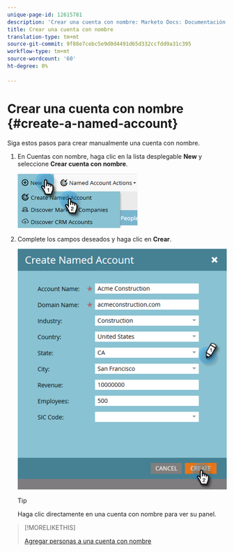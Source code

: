 ```yaml
---
unique-page-id: 12615781
description: 'Crear una cuenta con nombre: Marketo Docs: Documentación del producto'
title: Crear una cuenta con nombre
translation-type: tm+mt
source-git-commit: 9f88e7cebc5e9d0d4491d65d332ccfdd9a31c395
workflow-type: tm+mt
source-wordcount: '60'
ht-degree: 0%

---
```



# Crear una cuenta con nombre {#create-a-named-account}

Siga estos pasos para crear manualmente una cuenta con nombre.

1. En Cuentas con nombre, haga clic en la lista desplegable **New** y seleccione **Crear cuenta con nombre**.

   ![](assets/two-1.png)

1. Complete los campos deseados y haga clic en **Crear**.

   ![](assets/three-1.png)

   >[!TIP]
   >
   >Haga clic directamente en una cuenta con nombre para ver su panel.

>[!MORELIKETHIS]
>
>[Agregar personas a una cuenta con nombre](/help/marketo/product-docs/target-account-management/target/named-accounts/add-people-to-a-named-account.md)
